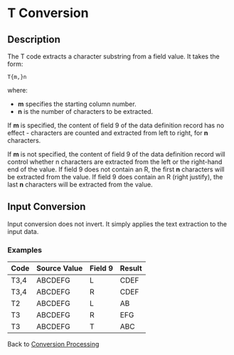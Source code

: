 # T Conversion

<PageHeader />

## Description

The T code extracts a character substring from a field value. It takes the form:

```
T{m,}n
```

where:

- **m** specifies the starting column number.
- **n** is the number of characters to be extracted.

If **m** is specified, the content of field 9 of the data definition record has no effect - characters are counted and extracted from left to right, for **n** characters.

If **m** is not specified, the content of field 9 of the data definition record will control whether n characters are extracted from the left or the right-hand end of the value. If field 9 does not contain an R, the first **n** characters will be extracted from the value. If field 9 does contain an R (right justify), the last **n** characters will be extracted from the value.

## Input Conversion

Input conversion does not invert. It simply applies the text extraction to the input data.

### Examples


| Code | Source Value | Field 9 | Result |
| --- | --- | --- | --- |
| T3,4 | ABCDEFG | L | CDEF |
| T3,4 | ABCDEFG | R | CDEF |
| T2 | ABCDEFG | L | AB |
| T3 | ABCDEFG | R | EFG |
| T3 | ABCDEFG | T | ABC |

Back to [Conversion Processing](./../conversion-processing)

  
<PageFooter />
